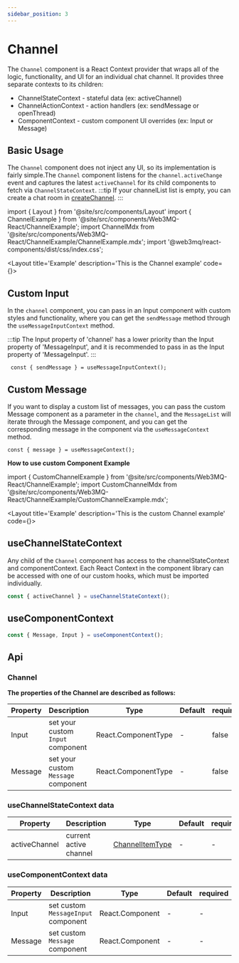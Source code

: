 ```yaml
---
sidebar_position: 3
---
```

# Channel

The `Channel` component is a React Context provider that wraps all of the logic, functionality, and UI for an individual chat channel. It provides three separate contexts to its children:

- ChannelStateContext - stateful data (ex: activeChannel)
- ChannelActionContext - action handlers (ex: sendMessage or openThread)
- ComponentContext - custom component UI overrides (ex: Input or Message)

## Basic Usage

The `Channel` component does not inject any UI, so its implementation is fairly simple.The `Channel` component listens for the `channel.activeChange` event and captures the latest `activeChannel` for its child components to fetch via `ChannelStateContext`.
:::tip
If your channelList list is empty, you can create a chat room in [createChannel](/docs/Web3MQ-UI-Components/Web3MQ-React/chatComponent/CreateChannel).
:::

import { Layout } from '@site/src/components/Layout'
import { ChannelExample } from '@site/src/components/Web3MQ-React/ChannelExample';
import ChannelMdx from '@site/src/components/Web3MQ-React/ChannelExample/ChannelExample.mdx';
import '@web3mq/react-components/dist/css/index.css';

<Layout
title='Example'
description='This is the Channel example'
code={<ChannelMdx />}>
<ChannelExample />
</Layout>


## Custom Input 
In the `channel` component, you can pass in an Input component with custom styles and functionality, where you can get the `sendMessage` method through the `useMessageInputContext` method.

:::tip
  The Input property of 'channel' has a lower priority than the Input property of 'MessageInput', and it is recommended to pass in as the Input property of 'MessageInput'.
:::

```tsx
 const { sendMessage } = useMessageInputContext();
```
## Custom Message 
If you want to display a custom list of messages, you can pass the custom Message component as a parameter in the `channel`, and the `MessageList` will iterate through the Message component, and you can get the corresponding message in the component via the `useMessageContext` method.

```tsx
const { message } = useMessageContext();
```

**How to use custom Component Example**

import { CustomChannelExample } from '@site/src/components/Web3MQ-React/ChannelExample';
import CustomChannelMdx from '@site/src/components/Web3MQ-React/ChannelExample/CustomChannelExample.mdx';

<Layout
title='Example'
description='This is the custom Channel example'
code={<CustomChannelMdx />}>
<CustomChannelExample />
</Layout>

## useChannelStateContext
Any child of the `Channel` component has access to the channelStateContext and componentContext. Each React Context in the component library can be accessed with one of our custom hooks, which must be imported individually.
```ts
const { activeChannel } = useChannelStateContext();
```

## useComponentContext
```ts
const { Message, Input } = useComponentContext();
```

## Api
### Channel
**The properties of the Channel are described as follows:**

| Property | Description                               | Type                                      | Default | required |
| -------- | ----------------------------------------- | ----------------------------------------- | ------- | -------- |
| Input    | set your custom `Input` component         | React.ComponentType                       |   -     |  false   |
| Message  | set your custom `Message` component       | React.ComponentType                       |   -     |  false   |

### useChannelStateContext data

| Property      | Description               | Type                                                                  | Default | required |
| ------------- | ------------------------- | --------------------------------------------------------------------- | ------- | -------- |
| activeChannel | current active channel    | [ChannelItemType](/docs/Web3MQ-SDK/JS-SDK/types/#channelitemtype)     |   -     |    -     |

### useComponentContext data

| Property      | Description                            | Type              | Default | required |
| ------------- | -------------------------------------- | ----------------- | ------- | -------- |
| Input         | set custom `MessageInput` component    | React.Component   |   -     |    -     |
| Message       | set custom `Message` component         | React.Component   |   -     |    -     |